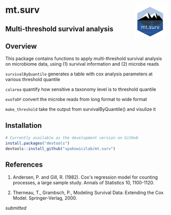 # mt.surv <img src="man/figures/mt.surv_logo.png" align="right" width="100" />

## Multi-threshold survival analysis                    


## Overview

This package contains functions to apply multi-threshold survival analysis on microbiome data, using (1) survival information and (2) microbe reads

`survivalByQuantile` generates a table with cox analysis parameters at various threshold quantile

`calarea` quantify how sensitive a taxonomy level is to threshold quantile

`exoToDF` convert the microbe reads from long format to wide format

`make_threshold` take the output from survivalByQuantile() and visulize it

## Installation

``` r
# Currently available as the development version on GitHub
install.packages("devtools")
devtools::install_github("spakowiczlab/mt.surv")
```

## References

1. Andersen, P. and Gill, R. (1982). Cox's regression model for counting processes, a large sample study. Annals of Statistics 10, 1100-1120.

2. Therneau, T., Grambsch, P., Modeling Survival Data: Extending the Cox Model. Springer-Verlag, 2000.

_submitted_
